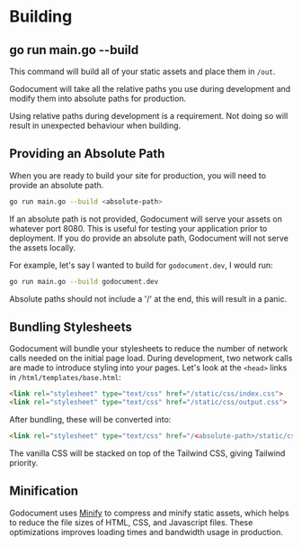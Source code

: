 <meta name="description" content="Learn how to build static assets with Godocument. This section explains how to use the 'go run main.go --build' command to create optimized production-ready assets, bundle stylesheets, and leverage minification with Minify for enhanced performance and efficiency.">


# Building

## go run main.go --build

This command will build all of your static assets and place them in `/out`.

Godocument will take all the relative paths you use during development and modify them into absolute paths for production.

<span class='md-warning'>Using relative paths during development is a requirement. Not doing so will result in unexpected behaviour when building.</span>

## Providing an Absolute Path

When you are ready to build your site for production, you will need to provide an absolute path.

```bash
go run main.go --build <absolute-path>
```

<span class='md-important'>If an absolute path is not provided, Godocument will serve your assets on whatever port 8080. This is useful for testing your application prior to deployment. If you do provide an absolute path, Godocument will not serve the assets locally.</span>

For example, let's say I wanted to build for `godocument.dev`, I would run:

```bash
go run main.go --build godocument.dev
```

<span class='md-warning'>Absolute paths should not include a '/' at the end, this will result in a panic.</span>

## Bundling Stylesheets

Godocument will bundle your stylesheets to reduce the number of network calls needed on the initial page load. During development, two network calls are made to introduce styling into your pages. Let's look at the `<head>` links in `/html/templates/base.html`:

```html
<link rel="stylesheet" type="text/css" href="/static/css/index.css">
<link rel="stylesheet" type="text/css" href="/static/css/output.css">
```

After bundling, these will be converted into:

```html
<link rel="stylesheet" type="text/css" href="/<absolute-path>/static/css/index.css">
```

The vanilla CSS will be stacked on top of the Tailwind CSS, giving Tailwind priority.

## Minification

Godocument uses [Minify](https://github.com/tdewolff/minify) to compress and minify static assets, which helps to reduce the file sizes of HTML, CSS, and Javascript files. These optimizations improves loading times and bandwidth usage in production.
